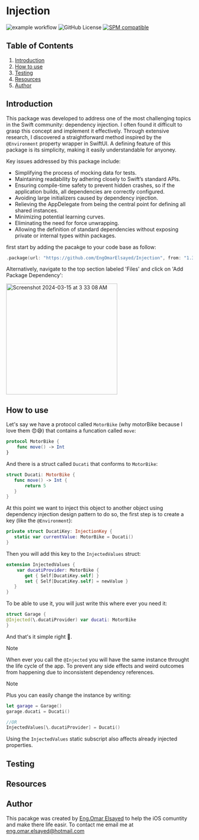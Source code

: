 # Injection
![example workflow](https://github.com/EngOmarElsayed/Injection/actions/workflows/swift.yml/badge.svg)
![GitHub License](https://img.shields.io/github/license/EngOmarElsayed/Injection)
[![SPM compatible](https://img.shields.io/badge/SPM-compatible-4BC51D.svg?style=flat)](#swift-package-manager)

## Table of Contents
1. [Introduction](#introduction)
2. [How to use](#section-1)
3. [Testing](#section-2)
4. [Resources](#resources)
5. [Author](#conclusion)

## Introduction <a name="introduction"></a>
This package was developed to address one of the most challenging topics in the Swift community: dependency injection. I often found it difficult to grasp this concept and implement it effectively. Through extensive research, I discovered a straightforward method inspired by the `@Environment` property wrapper in SwiftUI. A defining feature of this package is its simplicity, making it easily understandable for anyoney.

Key issues addressed by this package include:
 * Simplifying the process of mocking data for tests.
 * Maintaining readability by adhering closely to Swift’s standard APIs.
 * Ensuring compile-time safety to prevent hidden crashes, so if the application builds, all dependencies are correctly configured.
 * Avoiding large initializers caused by dependency injection.
 * Relieving the AppDelegate from being the central point for defining all shared instances.
 * Minimizing potential learning curves.
 * Eliminating the need for force unwrapping.
 * Allowing the definition of standard dependencies without exposing private or internal types within packages.

first start by adding the pacakge to your code base as follow:

```swift
.package(url: "https://github.com/EngOmarElsayed/Injection", from: "1.3"),
```

Alternatively, navigate to the top section labeled 'Files' and click on 'Add Package Dependency':

<img width="300" alt="Screenshot 2024-03-15 at 3 33 08 AM" src="https://github.com/EngOmarElsayed/SwiftUserDefaults/assets/125718818/835a99dc-6ed3-4e35-9ed2-4458ec6935de">


## How to use <a name="section-1"></a>
Let's say we have a protocol called `MotorBike` (why motorBike because I love them 😍😅) that contains a funcation called `move`:

```swift
protocol MotorBike {
    func move() -> Int
}
```
And there is a struct called `Ducati` that conforms to `MotorBike`:

```swift
struct Ducati: MotorBike {
   func move() -> Int {
       return 5
   }
}
```

At this point we want to inject this object to another object using dependency injection design pattern to do so, the first step is to create a key (like the `@Environment`):

```swift
private struct DucatiKey: InjectionKey {
   static var currentValue: MotorBike = Ducati()
}
```

Then you will add this key to the `InjectedValues` struct:

```swift
extension InjectedValues {
    var ducatiProvider: MotorBike {
       get { Self[DucatiKey.self] }
       set { Self[DucatiKey.self] = newValue }
   }
}
```

To be able to use it, you will just write this where ever you need it:

```swift
struct Garage {
@Injected(\.ducatiProvider) var ducati: MotorBike
}
```

And that's it simple right 🚀.

> [!NOTE]  
> When ever you call the `@Injected` you will have the same instance throught the life cycle of the app.
> To prevent any side effects and weird outcomes from happening due to inconsistent dependency references.

> [!NOTE]  
> Plus you can easily change the instance by writing:
> ```swift
> let garage = Garage()
> garage.ducati = Ducati()
>
> //OR
>InjectedValues[\.ducatiProvider] = Ducati()
> ```
> Using the `InjectedValues` static subscript also affects already injected properties.


## Testing <a name="section-2"></a>

## Resources <a name="resources"></a>

## Author <a name="conclusion"></a>
This pacakge was created by [Eng.Omar Elsayed](https://www.linkedin.com/in/engomarelsayed/) to help the iOS comuntity and make there life easir. To contact me email me at eng.omar.elsayed@hotmail.com
